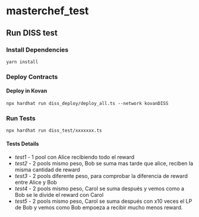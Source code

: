 # masterchef_test

## Run DISS test

### Install Dependencies
```
yarn install
```

### Deploy Contracts
#### Deploy in Kovan
```
npx hardhat run diss_deploy/deploy_all.ts --network kovanDISS
```


### Run Tests
```
npx hardhat run diss_test/xxxxxxx.ts 
```

#### Tests Details
- *test1* - 1 pool con Alice recibiendo todo el reward
- *test2* - 2 pools mismo peso, Bob se suma mas tarde que alice, reciben la misma cantidad de reward
- *test3* - 2 pools diferente peso, para comprobar la diferencia de reward entre Alice y Bob
- *test4* - 2 pools mismo peso, Carol se suma después y vemos como a Bob se le divide el reward con Carol
- *test5* - 2 pools mismo peso, Carol se suma después con x10 veces el LP de Bob y vemos como Bob empoeza a recibir mucho menos reward.